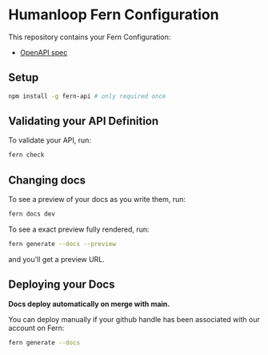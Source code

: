 # Humanloop Fern Configuration

This repository contains your Fern Configuration:

- [OpenAPI spec](./openapi.yml)
<!-- - [Generators config](./fern/generators.yml) -->

## Setup

```sh
npm install -g fern-api # only required once
```

## Validating your API Definition

To validate your API, run:

```sh
fern check
```

## Changing docs

To see a preview of your docs as you write them, run:

```sh
fern docs dev
```

To see a exact preview fully rendered, run:

```sh
fern generate --docs --preview
```

and you'll get a preview URL.

## Deploying your Docs

**Docs deploy automatically on merge with main.**

You can deploy manually if your github handle has been associated with our account on Fern:

```sh
fern generate --docs
```
